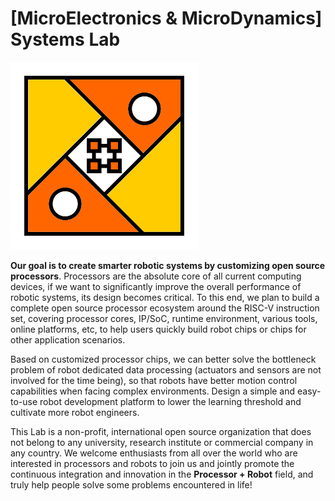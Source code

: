 # [MicroElectronics & MicroDynamics] Systems Lab

<img src="../images/memdsl.png" alt="MEMDSL Logo" width="300px" />

**Our goal is to create smarter robotic systems by customizing open source processors**. Processors are the absolute core of all current computing devices, if we want to significantly improve the overall performance of robotic systems, its design becomes critical. To this end, we plan to build a complete open source processor ecosystem around the RISC-V instruction set, covering processor cores, IP/SoC, runtime environment, various tools, online platforms, etc, to help users quickly build robot chips or chips for other application scenarios.

Based on customized processor chips, we can better solve the bottleneck problem of robot dedicated data processing (actuators and sensors are not involved for the time being), so that robots have better motion control capabilities when facing complex environments. Design a simple and easy-to-use robot development platform to lower the learning threshold and cultivate more robot engineers.

This Lab is a non-profit, international open source organization that does not belong to any university, research institute or commercial company in any country. We welcome enthusiasts from all over the world who are interested in processors and robots to join us and jointly promote the continuous integration and innovation in the **Processor + Robot** field, and truly help people solve some problems encountered in life!
